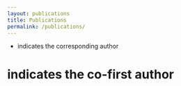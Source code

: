 ```yaml
---
layout: publications    
title: Publications
permalink: /publications/
---
```


* indicates the corresponding author  
# indicates the co-first author
